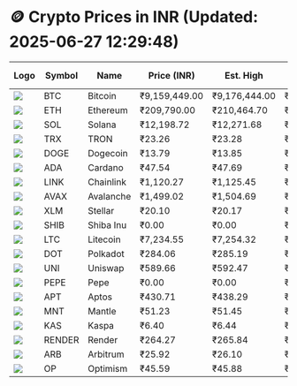 # 🪙 Crypto Prices in INR (Updated: 2025-06-27 12:29:48)

| Logo | Symbol | Name       | Price (INR) | Est. High | Est. Low | Gross Profit | Fees | Net Profit | ROI % |
|------|--------|------------|-------------|-----------|----------|---------------|------|-------------|--------|
| ![](https://coin-images.coingecko.com/coins/images/1/large/bitcoin.png?1696501400) | BTC    | Bitcoin    | ₹9,159,449.00 | ₹9,176,444.00 | ₹9,142,454.00 | ₹371.78 | ₹200.00 | ₹171.78 | 0.17% |
| ![](https://coin-images.coingecko.com/coins/images/279/large/ethereum.png?1696501628) | ETH    | Ethereum   | ₹209,790.00 | ₹210,464.70 | ₹209,115.30 | ₹645.29 | ₹200.00 | ₹445.29 | 0.45% |
| ![](https://coin-images.coingecko.com/coins/images/4128/large/solana.png?1718769756) | SOL    | Solana     | ₹12,198.72 | ₹12,271.68 | ₹12,125.76 | ₹1,203.39 | ₹200.00 | ₹1,003.39 | 1.00% |
| ![](https://coin-images.coingecko.com/coins/images/1094/large/tron-logo.png?1696502193) | TRX    | TRON       | ₹23.26 | ₹23.28 | ₹23.24 | ₹180.73 | ₹200.00 | ₹-19.27 | -0.02% |
| ![](https://coin-images.coingecko.com/coins/images/5/large/dogecoin.png?1696501409) | DOGE   | Dogecoin   | ₹13.79 | ₹13.85 | ₹13.73 | ₹808.18 | ₹200.00 | ₹608.18 | 0.61% |
| ![](https://coin-images.coingecko.com/coins/images/975/large/cardano.png?1696502090) | ADA    | Cardano    | ₹47.54 | ₹47.69 | ₹47.39 | ₹626.69 | ₹200.00 | ₹426.69 | 0.43% |
| ![](https://coin-images.coingecko.com/coins/images/877/large/chainlink-new-logo.png?1696502009) | LINK   | Chainlink  | ₹1,120.27 | ₹1,125.45 | ₹1,115.09 | ₹928.44 | ₹200.00 | ₹728.44 | 0.73% |
| ![](https://coin-images.coingecko.com/coins/images/12559/large/Avalanche_Circle_RedWhite_Trans.png?1696512369) | AVAX   | Avalanche  | ₹1,499.02 | ₹1,504.69 | ₹1,493.35 | ₹758.76 | ₹200.00 | ₹558.76 | 0.56% |
| ![](https://coin-images.coingecko.com/coins/images/100/large/fmpFRHHQ_400x400.jpg?1735231350) | XLM    | Stellar    | ₹20.10 | ₹20.17 | ₹20.03 | ₹673.90 | ₹200.00 | ₹473.90 | 0.47% |
| ![](https://coin-images.coingecko.com/coins/images/11939/large/shiba.png?1696511800) | SHIB   | Shiba Inu  | ₹0.00 | ₹0.00 | ₹0.00 | ₹710.58 | ₹200.00 | ₹510.58 | 0.51% |
| ![](https://coin-images.coingecko.com/coins/images/2/large/litecoin.png?1696501400) | LTC    | Litecoin   | ₹7,234.55 | ₹7,254.32 | ₹7,214.78 | ₹548.08 | ₹200.00 | ₹348.08 | 0.35% |
| ![](https://coin-images.coingecko.com/coins/images/12171/large/polkadot.png?1696512008) | DOT    | Polkadot   | ₹284.06 | ₹285.19 | ₹282.93 | ₹798.43 | ₹200.00 | ₹598.43 | 0.60% |
| ![](https://coin-images.coingecko.com/coins/images/12504/large/uniswap-logo.png?1720676669) | UNI    | Uniswap    | ₹589.66 | ₹592.47 | ₹586.85 | ₹956.97 | ₹200.00 | ₹756.97 | 0.76% |
| ![](https://coin-images.coingecko.com/coins/images/29850/large/pepe-token.jpeg?1696528776) | PEPE   | Pepe       | ₹0.00 | ₹0.00 | ₹0.00 | ₹978.30 | ₹200.00 | ₹778.30 | 0.78% |
| ![](https://coin-images.coingecko.com/coins/images/26455/large/aptos_round.png?1696525528) | APT    | Aptos      | ₹430.71 | ₹438.29 | ₹423.13 | ₹3,584.75 | ₹200.00 | ₹3,384.75 | 3.38% |
| ![](https://coin-images.coingecko.com/coins/images/30980/large/Mantle-Logo-mark.png?1739213200) | MNT    | Mantle     | ₹51.23 | ₹51.45 | ₹51.01 | ₹870.45 | ₹200.00 | ₹670.45 | 0.67% |
| ![](https://coin-images.coingecko.com/coins/images/25751/large/kaspa-icon-exchanges.png?1696524837) | KAS    | Kaspa      | ₹6.40 | ₹6.44 | ₹6.36 | ₹1,321.17 | ₹200.00 | ₹1,121.17 | 1.12% |
| ![](https://coin-images.coingecko.com/coins/images/11636/large/rndr.png?1696511529) | RENDER | Render     | ₹264.27 | ₹265.84 | ₹262.69 | ₹1,199.11 | ₹200.00 | ₹999.11 | 1.00% |
| ![](https://coin-images.coingecko.com/coins/images/16547/large/arb.jpg?1721358242) | ARB    | Arbitrum   | ₹25.92 | ₹26.10 | ₹25.74 | ₹1,410.34 | ₹200.00 | ₹1,210.34 | 1.21% |
| ![](https://coin-images.coingecko.com/coins/images/25244/large/Optimism.png?1696524385) | OP     | Optimism   | ₹45.59 | ₹45.88 | ₹45.30 | ₹1,291.46 | ₹200.00 | ₹1,091.46 | 1.09% |
